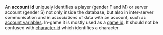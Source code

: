 An **account id** uniquely identifies a player (gender F and M) or server account (gender S) not only inside the database, but also in inter-server communication and in associations of data with an account, such as [account variables](Variables). In-game it is mostly used as a [game id](GID). It should not be confused with [character id](CID) which identifies a character.